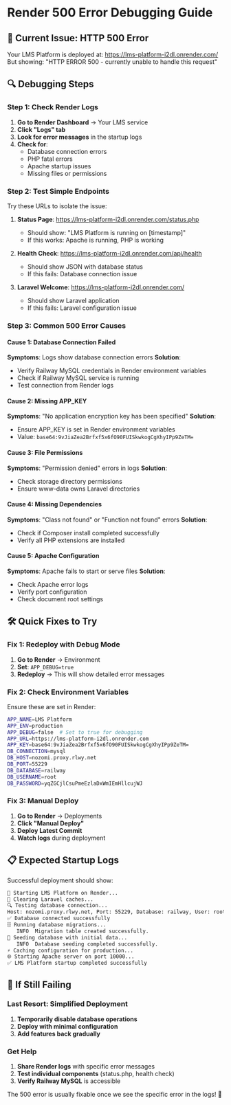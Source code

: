 # Render 500 Error Debugging Guide

## 🚨 Current Issue: HTTP 500 Error

Your LMS Platform is deployed at: https://lms-platform-i2dl.onrender.com/
But showing: "HTTP ERROR 500 - currently unable to handle this request"

## 🔍 Debugging Steps

### Step 1: Check Render Logs
1. **Go to Render Dashboard** → Your LMS service
2. **Click "Logs" tab**
3. **Look for error messages** in the startup logs
4. **Check for**:
   - Database connection errors
   - PHP fatal errors
   - Apache startup issues
   - Missing files or permissions

### Step 2: Test Simple Endpoints

Try these URLs to isolate the issue:

1. **Status Page**: https://lms-platform-i2dl.onrender.com/status.php
   - Should show: "LMS Platform is running on [timestamp]"
   - If this works: Apache is running, PHP is working

2. **Health Check**: https://lms-platform-i2dl.onrender.com/api/health
   - Should show JSON with database status
   - If this fails: Database connection issue

3. **Laravel Welcome**: https://lms-platform-i2dl.onrender.com/
   - Should show Laravel application
   - If this fails: Laravel configuration issue

### Step 3: Common 500 Error Causes

#### Cause 1: Database Connection Failed
**Symptoms**: Logs show database connection errors
**Solution**: 
- Verify Railway MySQL credentials in Render environment variables
- Check if Railway MySQL service is running
- Test connection from Render logs

#### Cause 2: Missing APP_KEY
**Symptoms**: "No application encryption key has been specified"
**Solution**: 
- Ensure APP_KEY is set in Render environment variables
- Value: `base64:9vJiaZea2Brfxf5x6fO90FUISkwkogCgXhyIPp9ZeTM=`

#### Cause 3: File Permissions
**Symptoms**: "Permission denied" errors in logs
**Solution**: 
- Check storage directory permissions
- Ensure www-data owns Laravel directories

#### Cause 4: Missing Dependencies
**Symptoms**: "Class not found" or "Function not found" errors
**Solution**: 
- Check if Composer install completed successfully
- Verify all PHP extensions are installed

#### Cause 5: Apache Configuration
**Symptoms**: Apache fails to start or serve files
**Solution**: 
- Check Apache error logs
- Verify port configuration
- Check document root settings

## 🛠️ Quick Fixes to Try

### Fix 1: Redeploy with Debug Mode
1. **Go to Render** → Environment
2. **Set**: `APP_DEBUG=true`
3. **Redeploy** → This will show detailed error messages

### Fix 2: Check Environment Variables
Ensure these are set in Render:
```bash
APP_NAME=LMS Platform
APP_ENV=production
APP_DEBUG=false  # Set to true for debugging
APP_URL=https://lms-platform-i2dl.onrender.com
APP_KEY=base64:9vJiaZea2Brfxf5x6fO90FUISkwkogCgXhyIPp9ZeTM=
DB_CONNECTION=mysql
DB_HOST=nozomi.proxy.rlwy.net
DB_PORT=55229
DB_DATABASE=railway
DB_USERNAME=root
DB_PASSWORD=yqZGCjlCsuPmeEzlaDxWmIEmHllcujWJ
```

### Fix 3: Manual Deploy
1. **Go to Render** → Deployments
2. **Click "Manual Deploy"**
3. **Deploy Latest Commit**
4. **Watch logs** during deployment

## 📋 Expected Startup Logs

Successful deployment should show:
```bash
🚀 Starting LMS Platform on Render...
🧹 Clearing Laravel caches...
🔍 Testing database connection...
Host: nozomi.proxy.rlwy.net, Port: 55229, Database: railway, User: root
✅ Database connected successfully
🗄️ Running database migrations...
   INFO  Migration table created successfully.
🌱 Seeding database with initial data...
   INFO  Database seeding completed successfully.
⚡ Caching configuration for production...
🌐 Starting Apache server on port 10000...
✅ LMS Platform startup completed successfully
```

## 🚨 If Still Failing

### Last Resort: Simplified Deployment
1. **Temporarily disable database operations**
2. **Deploy with minimal configuration**
3. **Add features back gradually**

### Get Help
1. **Share Render logs** with specific error messages
2. **Test individual components** (status.php, health check)
3. **Verify Railway MySQL** is accessible

The 500 error is usually fixable once we see the specific error in the logs! 🔧
